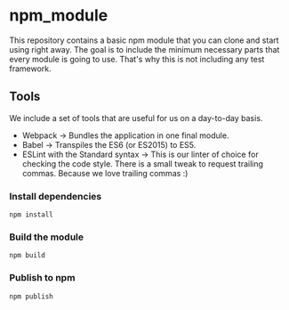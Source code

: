 # npm_module

This repository contains a basic npm module that you can clone and start using right away. The goal is to include the minimum necessary parts that every module is going to use. That's why this is not including any test framework.

## Tools

We include a set of tools that are useful for us on a day-to-day basis.

- Webpack -> Bundles the application in one final module.
- Babel -> Transpiles the ES6 (or ES2015) to ES5.
- ESLint with the Standard syntax -> This is our linter of choice for checking the code style. There is a small tweak to request trailing commas. Because we love trailing commas :)

### Install dependencies

`npm install`

### Build the module

`npm build`

### Publish to npm

`npm publish`
